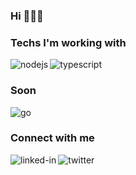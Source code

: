 ### Hi 👋👋👋

### Techs I'm working with

[<img align="left" alt="nodejs" src="https://img.shields.io/badge/nodejs-%23026e00.svg?&style=for-the-badge&logo=nodedotjs&logoColor=white" />](https://nodejs.org)

[<img align="left" alt="typescript" src="https://img.shields.io/badge/typescript-%23235a97.svg?&style=for-the-badge&logo=typescript&logoColor=white" />](https://www.typescriptlang.org)

<br>

### Soon

[<img align="left" alt="go" src="https://img.shields.io/badge/go-%231DA1F2.svg?&style=for-the-badge&logo=go&logoColor=white" />](https://golang.org)  

<br>


### Connect with me

[<img align="left" alt="linked-in" src="https://img.shields.io/badge/linkedin-%230077B5.svg?&style=for-the-badge&logo=linkedin&logoColor=white" />](https://www.linkedin.com/in/siguenzajohneric)

[<img align="left" alt="twitter" src="https://img.shields.io/badge/twitter-%231DA1F2.svg?&style=for-the-badge&logo=twitter&logoColor=white" />](https://twitter.com/thisdotEric)

<br>
